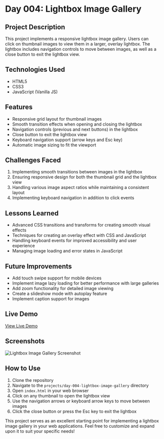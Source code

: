 # Day 004: Lightbox Image Gallery

## Project Description

This project implements a responsive lightbox image gallery. Users can click on thumbnail images to view them in a larger, overlay lightbox. The lightbox includes navigation controls to move between images, as well as a close button to exit the lightbox view.

## Technologies Used

- HTML5
- CSS3
- JavaScript (Vanilla JS)

## Features

- Responsive grid layout for thumbnail images
- Smooth transition effects when opening and closing the lightbox
- Navigation controls (previous and next buttons) in the lightbox
- Close button to exit the lightbox view
- Keyboard navigation support (arrow keys and Esc key)
- Automatic image sizing to fit the viewport

## Challenges Faced

1. Implementing smooth transitions between images in the lightbox
2. Ensuring responsive design for both the thumbnail grid and the lightbox view
3. Handling various image aspect ratios while maintaining a consistent layout
4. Implementing keyboard navigation in addition to click events

## Lessons Learned

- Advanced CSS transitions and transforms for creating smooth visual effects
- Techniques for creating an overlay effect with CSS and JavaScript
- Handling keyboard events for improved accessibility and user experience
- Managing image loading and error states in JavaScript

## Future Improvements

- Add touch swipe support for mobile devices
- Implement image lazy loading for better performance with large galleries
- Add zoom functionality for detailed image viewing
- Create a slideshow mode with autoplay feature
- Implement caption support for images

## Live Demo

[View Live Demo](https://nexoscreator.github.io/365-Days-of-Web-Development/projects/day-004-lightbox-image-gallery/)

## Screenshots

![Lightbox Image Gallery Screenshot](https://github.com/nexoscreator/365-Days-of-Web-Development/raw/main/projects/day-004-lightbox-image-gallery/screenshot.png)

## How to Use

1. Clone the repository
2. Navigate to the `projects/day-004-lightbox-image-gallery` directory
3. Open `index.html` in your web browser
4. Click on any thumbnail to open the lightbox view
5. Use the navigation arrows or keyboard arrow keys to move between images
6. Click the close button or press the Esc key to exit the lightbox

This project serves as an excellent starting point for implementing a lightbox image gallery in your web applications. Feel free to customize and expand upon it to suit your specific needs!